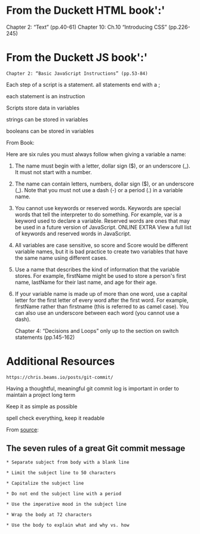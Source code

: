 
# From the Duckett HTML book':'

  Chapter 2: “Text” (pp.40-61)
  Chapter 10: Ch.10 “Introducing CSS” (pp.226-245)

# From the Duckett JS book':'

    Chapter 2: “Basic JavaScript Instructions” (pp.53-84)

Each step of a script is a statement. all statements end with a ;

each statement is an instruction

Scripts store data in variables

strings can be stored in variables

booleans can be stored in variables

From Book:

Here are six rules you must always follow when giving a variable a name:

1. The name must begin with
a letter, dollar sign ($), or an
underscore (_). It must not start
with a number.
2. The name can contain letters,
numbers, dollar sign ($), or an
underscore (_). Note that you
must not use a dash (-) or a
period (.) in a variable name.
3. You cannot use keywords or
reserved words. Keywords
are special words that tell the
interpreter to do something. For
example, var is a keyword used
to declare a variable. Reserved
words are ones that may be used
in a future version of JavaScript.
ONLINE EXTRA
View a full list of keywords and
reserved words in JavaScript.
4. All variables are case sensitive,
so score and Score would be
different variable names, but
it is bad practice to create two
variables that have the same
name using different cases.
5. Use a name that describes the
kind of information that the
variable stores. For example,
firstName might be used to
store a person's first name,
lastName for their last name,
and age for their age.
6. If your variable name is made
up of more than one word, use a
capital letter for the first letter of
every word after the first word.
For example, firstName rather
than firstname (this is referred
to as camel case). You can also
use an underscore between each
word (you cannot use a dash).

    Chapter 4: “Decisions and Loops” only up to the section on switch statements (pp.145-162)



  # Additional Resources

    https://chris.beams.io/posts/git-commit/

Having a thoughtful, meaningful git commit log is important in order to maintain a project long term

Keep it as simple as possible

spell check everything, keep it readable

From [source](https://chris.beams.io/posts/git-commit/):

  ## The seven rules of a great Git commit message
 
    * Separate subject from body with a blank line
    
    * Limit the subject line to 50 characters
   
    * Capitalize the subject line
   
    * Do not end the subject line with a period
   
    * Use the imperative mood in the subject line
   
    * Wrap the body at 72 characters
   
    * Use the body to explain what and why vs. how
